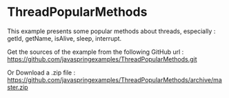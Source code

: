 # ThreadPopularMethods
This example presents some popular methods about threads, especially : getId, getName, isAlive, sleep, interrupt.

Get the sources of the example from the following GitHub url : https://github.com/javaspringexamples/ThreadPopularMethods.git

Or Download a .zip file : https://github.com/javaspringexamples/ThreadPopularMethods/archive/master.zip